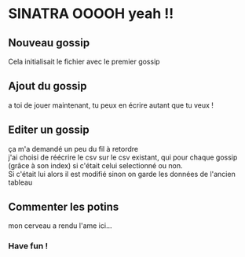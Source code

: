 # SINATRA OOOOH yeah !!

## Nouveau gossip  

Cela initialisait le fichier avec le premier gossip  

## Ajout du gossip

a toi de jouer maintenant, tu peux en écrire autant que tu veux !  

## Editer un gossip

ça m'a demandé un peu du fil à retordre  
j'ai choisi de réécrire le csv sur le csv existant, qui pour chaque gossip (grâce à son index) si c'était celui selectionné ou non.  
Si c'était lui alors il est modifié sinon on garde les données de l'ancien tableau

## Commenter les potins

mon cerveau a rendu l'ame ici...  

### Have fun ! 